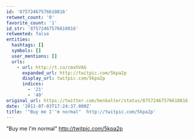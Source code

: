 ```yaml
---
id: '87572467576610816'
retweet_count: '0'
favorite_count: '1'
id_str: '87572467576610816'
retweeted: false
entities:
  hashtags: []
  symbols: []
  user_mentions: []
  urls:
    - url: http://t.co/cmxhVAG
      expanded_url: http://twitpic.com/5kpa2p
      display_url: twitpic.com/5kpa2p
      indices:
        - '21'
        - '40'
original_url: https://twitter.com/benbalter/status/87572467576610816
date: '2011-07-03T17:24:37.000Z'
title: '"Buy me I''m normal"  http://twitpic.com/5kpa2p'
---
```


"Buy me I'm normal"  http://twitpic.com/5kpa2p